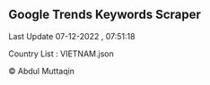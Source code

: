 

## Google Trends Keywords Scraper 
 
Last Update 07-12-2022 , 07:51:18

Country List :
VIETNAM.json



© Abdul Muttaqin 

